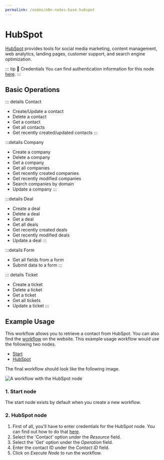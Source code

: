 ```yaml
---
permalink: /nodes/n8n-nodes-base.hubspot
---
```


# HubSpot

[HubSpot](https://www.hubspot.com/) provides tools for social media marketing, content management, web analytics, landing pages, customer support, and search engine optimization.

::: tip 🔑 Credentials
You can find authentication information for this node [here](../../../credentials/Hubspot/README.md).
:::

## Basic Operations

::: details Contact
- Create/Update a contact
- Delete a contact
- Get a contact
- Get all contacts
- Get recently created/updated contacts
:::

:::details Company
- Create a company
- Delete a company
- Get a company
- Get all companies
- Get recently created companies
- Get recently modified companies
- Search companies by domain
- Update a company
:::

:::details Deal
- Create a deal
- Delete a deal
- Get a deal
- Get all deals
- Get recently created deals
- Get recently modified deals
- Update a deal
:::

:::details Form
- Get all fields from a form
- Submit data to a form
:::

::: details Ticket
- Create a ticket
- Delete a ticket
- Get a ticket
- Get all tickets
- Update a ticket
:::

## Example Usage

This workflow allows you to retrieve a contact from HubSpot. You can also find the [workflow](https://n8n.io/workflows/466) on the website. This example usage workflow would use the following two nodes.
- [Start](../../core-nodes/Start/README.md)
- [HubSpot]()

The final workflow should look like the following image.

![A workflow with the HubSpot node](./workflow.png)

### 1. Start node

The start node exists by default when you create a new workflow.

### 2. HubSpot node

1. First of all, you'll have to enter credentials for the HubSpot node. You can find out how to do that [here](../../../credentials/Hubspot/README.md).
2. Select the 'Contact' option under the *Resource* field.
3. Select the 'Get' option under the *Operation* field.
4. Enter the contact ID under the *Contact ID* field.
3. Click on *Execute Node* to run the workflow.
